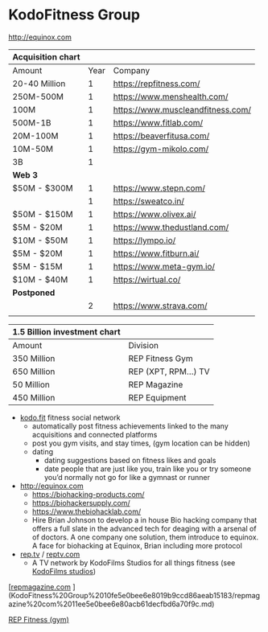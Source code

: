 # KodoFitness Group

http://equinox.com

| **Acquisition chart**  |  |  |
| --- | --- | --- |
| Amount | Year | Company |
| 20-40 Million | 1 | https://repfitness.com/ |
| 250M-500M | 1 | https://www.menshealth.com/ |
| 100M | 1 | https://www.muscleandfitness.com/ |
| 500M-1B | 1 | https://www.fitlab.com/ |
| 20M-100M | 1 | https://beaverfitusa.com/  |
| 10M-50M | 1 | https://gym-mikolo.com/ |
| 3B | 1 |   |
| **Web 3** |  |  |
| $50M - $300M | 1 | https://www.stepn.com/ |
|  | 1 | https://sweatco.in/ |
| $50M - $150M | 1 | https://www.olivex.ai/ |
| $5M - $20M | 1 | https://www.thedustland.com/ |
| $10M - $50M | 1 | https://lympo.io/ |
| $5M - $20M | 1 | https://www.fitburn.ai/ |
| $5M - $15M | 1 | https://www.meta-gym.io/ |
| $10M - $40M | 1 | https://wirtual.co/ |
| **Postponed** |  |  |
|  | 2 | https://www.strava.com/ |
|  |  |  |

| **1.5 Billion investment chart**  |  |
| --- | --- |
| Amount | Division |
| 350 Million | REP Fitness Gym |
| 650 Million | REP (XPT, RPM…) TV |
| 50 Million | REP Magazine |
| 450 Million | REP Equipment |
- [kodo.fit](http://kodo.fit) fitness social network
    - automatically post fitness achievements linked to the many acquisitions and connected platforms
    - post you gym visits, and stay times, (gym location can be hidden)
    - dating
        - dating suggestions based on fitness likes and goals
        - date people that are just like you, train like you or try someone you’d normally not go for like a gymnast or runner
- http://equinox.com
    - https://biohacking-products.com/
    - https://biohackersupply.com/
    - https://www.thebiohacklab.com/
    - Hire Brian Johnson to develop a in house Bio hacking company that offers a full slate in the advanced tech for deaging with a arsenal of of doctors. A one company one solution, them introduce to equinox. A face for biohacking at Equinox, Brian including more protocol
- [rep.tv](http://rep.tv) / [reptv.com](http://reptv.com)
    - A TV network by KodoFilms Studios for all things fitness (see [KodoFilms studios](KodoFilms%20studios%2026f1e272155b4381b92c7056fff8eb99.md))

[[repmagazine.com](http://repmagazine.com) ](KodoFitness%20Group%2010fe5e0bee6e8019b9ccd86aeab15183/repmagazine%20com%2011ee5e0bee6e80acb61decfbd6a70f9c.md)

[REP Fitness (gym)](KodoFitness%20Group%2010fe5e0bee6e8019b9ccd86aeab15183/REP%20Fitness%20(gym)%207098ed8eac54492eb40026ea685a4da5.md)
